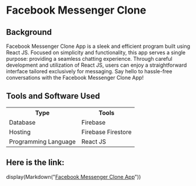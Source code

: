 # Facebook Messenger Clone

## Background

Facebook Messenger Clone App is a sleek and efficient program built using React JS. Focused on simplicity and functionality, this app serves a single purpose: providing a seamless chatting experience. Through careful development and utilization of React JS, users can enjoy a straightforward interface tailored exclusively for messaging. Say hello to hassle-free conversations with the Facebook Messenger Clone App!

## Tools and Software Used
<table>
  <tr>
    <th>Type</th>
    <th>Tools</th>
  </tr>
 <tr>
    <td>Database</td>
    <td>Firebase</td>
 </tr>
 <tr>
    <td>Hosting</td>
    <td>Firebase Firestore</td>
 </tr>
  <tr>
    <td>Programming Language</td>
    <td>React JS</td>
 </tr>
</table>

## Here is the link: 
display(Markdown("[Facebook Messenger Clone App](https://facebook-messenger-clone-e7645.firebaseapp.com/)"))

